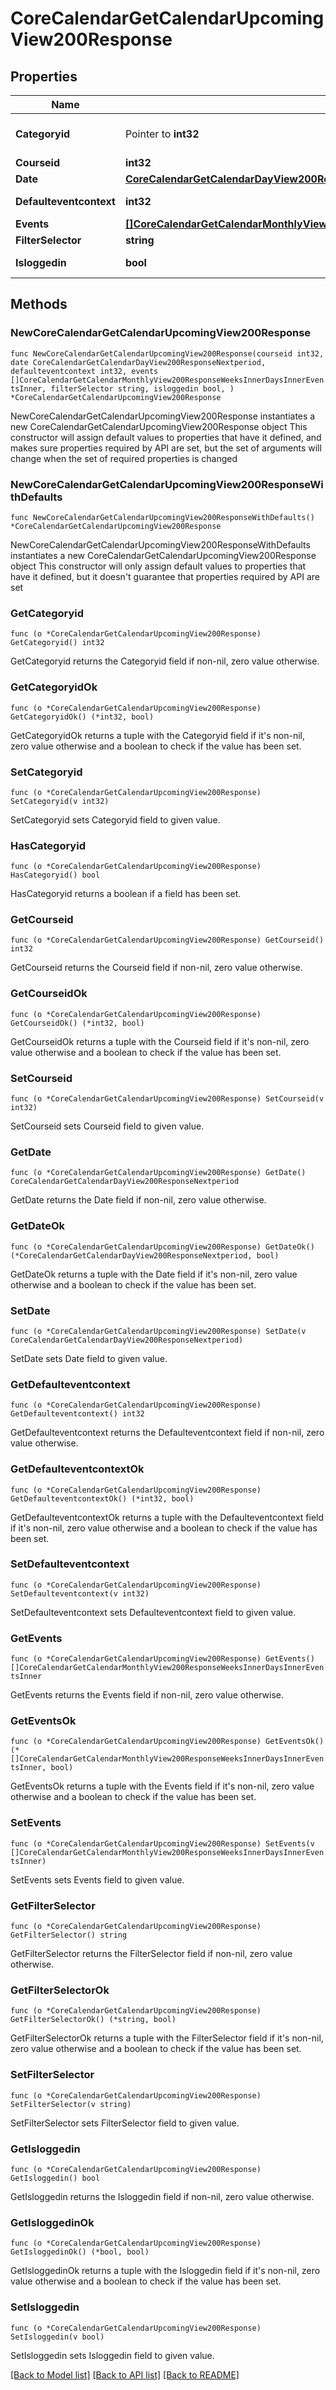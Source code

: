 # CoreCalendarGetCalendarUpcomingView200Response

## Properties

Name | Type | Description | Notes
------------ | ------------- | ------------- | -------------
**Categoryid** | Pointer to **int32** | categoryid | [optional] [default to 0]
**Courseid** | **int32** | courseid | 
**Date** | [**CoreCalendarGetCalendarDayView200ResponseNextperiod**](CoreCalendarGetCalendarDayView200ResponseNextperiod.md) |  | 
**Defaulteventcontext** | **int32** | defaulteventcontext | [default to 0]
**Events** | [**[]CoreCalendarGetCalendarMonthlyView200ResponseWeeksInnerDaysInnerEventsInner**](CoreCalendarGetCalendarMonthlyView200ResponseWeeksInnerDaysInnerEventsInner.md) |  | 
**FilterSelector** | **string** | filter_selector | 
**Isloggedin** | **bool** | isloggedin | [default to null]

## Methods

### NewCoreCalendarGetCalendarUpcomingView200Response

`func NewCoreCalendarGetCalendarUpcomingView200Response(courseid int32, date CoreCalendarGetCalendarDayView200ResponseNextperiod, defaulteventcontext int32, events []CoreCalendarGetCalendarMonthlyView200ResponseWeeksInnerDaysInnerEventsInner, filterSelector string, isloggedin bool, ) *CoreCalendarGetCalendarUpcomingView200Response`

NewCoreCalendarGetCalendarUpcomingView200Response instantiates a new CoreCalendarGetCalendarUpcomingView200Response object
This constructor will assign default values to properties that have it defined,
and makes sure properties required by API are set, but the set of arguments
will change when the set of required properties is changed

### NewCoreCalendarGetCalendarUpcomingView200ResponseWithDefaults

`func NewCoreCalendarGetCalendarUpcomingView200ResponseWithDefaults() *CoreCalendarGetCalendarUpcomingView200Response`

NewCoreCalendarGetCalendarUpcomingView200ResponseWithDefaults instantiates a new CoreCalendarGetCalendarUpcomingView200Response object
This constructor will only assign default values to properties that have it defined,
but it doesn't guarantee that properties required by API are set

### GetCategoryid

`func (o *CoreCalendarGetCalendarUpcomingView200Response) GetCategoryid() int32`

GetCategoryid returns the Categoryid field if non-nil, zero value otherwise.

### GetCategoryidOk

`func (o *CoreCalendarGetCalendarUpcomingView200Response) GetCategoryidOk() (*int32, bool)`

GetCategoryidOk returns a tuple with the Categoryid field if it's non-nil, zero value otherwise
and a boolean to check if the value has been set.

### SetCategoryid

`func (o *CoreCalendarGetCalendarUpcomingView200Response) SetCategoryid(v int32)`

SetCategoryid sets Categoryid field to given value.

### HasCategoryid

`func (o *CoreCalendarGetCalendarUpcomingView200Response) HasCategoryid() bool`

HasCategoryid returns a boolean if a field has been set.

### GetCourseid

`func (o *CoreCalendarGetCalendarUpcomingView200Response) GetCourseid() int32`

GetCourseid returns the Courseid field if non-nil, zero value otherwise.

### GetCourseidOk

`func (o *CoreCalendarGetCalendarUpcomingView200Response) GetCourseidOk() (*int32, bool)`

GetCourseidOk returns a tuple with the Courseid field if it's non-nil, zero value otherwise
and a boolean to check if the value has been set.

### SetCourseid

`func (o *CoreCalendarGetCalendarUpcomingView200Response) SetCourseid(v int32)`

SetCourseid sets Courseid field to given value.


### GetDate

`func (o *CoreCalendarGetCalendarUpcomingView200Response) GetDate() CoreCalendarGetCalendarDayView200ResponseNextperiod`

GetDate returns the Date field if non-nil, zero value otherwise.

### GetDateOk

`func (o *CoreCalendarGetCalendarUpcomingView200Response) GetDateOk() (*CoreCalendarGetCalendarDayView200ResponseNextperiod, bool)`

GetDateOk returns a tuple with the Date field if it's non-nil, zero value otherwise
and a boolean to check if the value has been set.

### SetDate

`func (o *CoreCalendarGetCalendarUpcomingView200Response) SetDate(v CoreCalendarGetCalendarDayView200ResponseNextperiod)`

SetDate sets Date field to given value.


### GetDefaulteventcontext

`func (o *CoreCalendarGetCalendarUpcomingView200Response) GetDefaulteventcontext() int32`

GetDefaulteventcontext returns the Defaulteventcontext field if non-nil, zero value otherwise.

### GetDefaulteventcontextOk

`func (o *CoreCalendarGetCalendarUpcomingView200Response) GetDefaulteventcontextOk() (*int32, bool)`

GetDefaulteventcontextOk returns a tuple with the Defaulteventcontext field if it's non-nil, zero value otherwise
and a boolean to check if the value has been set.

### SetDefaulteventcontext

`func (o *CoreCalendarGetCalendarUpcomingView200Response) SetDefaulteventcontext(v int32)`

SetDefaulteventcontext sets Defaulteventcontext field to given value.


### GetEvents

`func (o *CoreCalendarGetCalendarUpcomingView200Response) GetEvents() []CoreCalendarGetCalendarMonthlyView200ResponseWeeksInnerDaysInnerEventsInner`

GetEvents returns the Events field if non-nil, zero value otherwise.

### GetEventsOk

`func (o *CoreCalendarGetCalendarUpcomingView200Response) GetEventsOk() (*[]CoreCalendarGetCalendarMonthlyView200ResponseWeeksInnerDaysInnerEventsInner, bool)`

GetEventsOk returns a tuple with the Events field if it's non-nil, zero value otherwise
and a boolean to check if the value has been set.

### SetEvents

`func (o *CoreCalendarGetCalendarUpcomingView200Response) SetEvents(v []CoreCalendarGetCalendarMonthlyView200ResponseWeeksInnerDaysInnerEventsInner)`

SetEvents sets Events field to given value.


### GetFilterSelector

`func (o *CoreCalendarGetCalendarUpcomingView200Response) GetFilterSelector() string`

GetFilterSelector returns the FilterSelector field if non-nil, zero value otherwise.

### GetFilterSelectorOk

`func (o *CoreCalendarGetCalendarUpcomingView200Response) GetFilterSelectorOk() (*string, bool)`

GetFilterSelectorOk returns a tuple with the FilterSelector field if it's non-nil, zero value otherwise
and a boolean to check if the value has been set.

### SetFilterSelector

`func (o *CoreCalendarGetCalendarUpcomingView200Response) SetFilterSelector(v string)`

SetFilterSelector sets FilterSelector field to given value.


### GetIsloggedin

`func (o *CoreCalendarGetCalendarUpcomingView200Response) GetIsloggedin() bool`

GetIsloggedin returns the Isloggedin field if non-nil, zero value otherwise.

### GetIsloggedinOk

`func (o *CoreCalendarGetCalendarUpcomingView200Response) GetIsloggedinOk() (*bool, bool)`

GetIsloggedinOk returns a tuple with the Isloggedin field if it's non-nil, zero value otherwise
and a boolean to check if the value has been set.

### SetIsloggedin

`func (o *CoreCalendarGetCalendarUpcomingView200Response) SetIsloggedin(v bool)`

SetIsloggedin sets Isloggedin field to given value.



[[Back to Model list]](../README.md#documentation-for-models) [[Back to API list]](../README.md#documentation-for-api-endpoints) [[Back to README]](../README.md)


